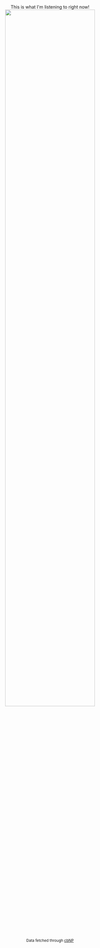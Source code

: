 <div align="center">
  This is what I'm listening to right now!
</div>
<div align="center">
  <img src="https://bizeul.cam/api/now-playing?token=019734e7-81d9-7302-9589-78343c5c180e?z=4" width="75%"/>
</div>
<div align="center">
  <sub>Data fetched through <a href="https://github.com/EnjoyBacon7/cbNP">cbNP</a></sub>
</div>

